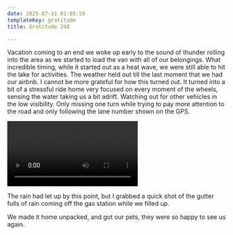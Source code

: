 ```yaml
---
date: 2025-07-31 01:05:59
templateKey: gratitude
title: Gratitude 248

---
```


Vacation coming to an end we woke up early to the sound of thunder rolling into
the area as we started to load the van with all of our belongings.  What
incredible timing, while it started out as a heat wave, we were still able to
hit the lake for activities.  The weather held out till the last moment that we
had our airbnb.  I cannot be more grateful for how this turned out.  It turned
into a bit of a stressful ride home very focused on every moment of the wheels,
sensing the water taking us a bit adrift.  Watching out for other vehicles in
the low visibility.  Only missing one turn while trying to pay more attention
to the road and only following the lane number shown on the GPS.

![PXL_20250730_143532253.mp4](https://dropper.wayl.one/api/file/8ee60707-0308-4e6b-a545-326cd468fc47.mp4)

The rain had let up by this point, but I grabbed a quick shot of the gutter
fulls of rain coming off the gas station while we filled up.

We made it home unpacked, and got our pets, they were so happy to see us again.
